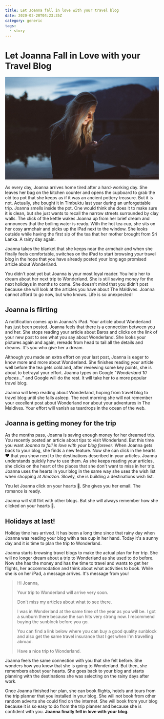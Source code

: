 ```yaml
---
title: Let Joanna fall in love with your travel blog
date: 2020-02-20T04:23:35Z
category: generic
tags:
  - story
---
```


# Let Joanna Fall in Love with your Travel Blog

![Wishlist](../../images/reading-mobile.jpg)

As every day, Joanna arrives home tired after a hard-working day. She leaves her bag on the kitchen counter and opens the cupboard to grab the old tea pot that she keeps as if it was an ancient pottery treasure. But it is not. Actually, she bought it in Timbuktu last year during an unforgettable trip. Joanna smells inside the pot. One would think she does it to make sure it is clean, but she just wants to recall the narrow streets surrounded by clay walls. The click of the kettle wakes Joanna up from her brief dream and announces that the boiling water is ready. With the hot tea cup, she sits on her cosy armchair and picks up the iPad next to the window. She looks outside while having the first sip of the tea that her mother brought from Sri Lanka. A rainy day again.

Joanna takes the blanket that she keeps near the armchair and when she finally feels comfortable, switches on the iPad to start browsing _your_ travel blog in the hope that you have already posted your long ago promised article about Wonderland.

You didn't post yet but Joanna is your most loyal reader. You help her to dream about her next trip to Wonderland. She is still saving money for the next holidays in months to come. She doesn't mind that you didn't post because she will look at the articles you have about The Maldives. Joanna cannot afford to go now, but who knows. Life is so unexpected!

## Joanna is flirting

A notification comes up in Joanna's iPad. Your article about Wonderland has just been posted. Joanna feels that there is a connection between you and her. She stops reading your article about Baros and clicks on the link of your new post to see what you say about Wonderland. She looks your pictures again and again, rereads from head to tail all the details and dreams. It's you who give her a dream.

Although you made an extra effort on your last post, Joanna is eager to know more and more about Wonderland. She finishes reading your article well before the tea gets cold and, after reviewing some key points, she is about to betrayal your effort. Joanna types on Google "_Wonderland 10 places..._" and Google will do the rest. It will take her to a more popular travel blog.

Joanna will keep reading about Wonderland, hoping from travel blog to travel blog until she falls asleep. The next morning she will not remember your excellent post about Wonderland nor about your adventures in The Maldives. Your effort will vanish as teardrops in the ocean of the web.

## Joanna is getting money for the trip

As the months pass, Joanna is saving enough money for her dreamed trip. You recently posted an article about tips to visit Wonderland. But this time you want _Joanna to fall in love with your blog forever_. When Joanna gets back to your blog, she finds a new feature. Now she can click in the hearts ❤️ that you show next to the destinations described in your articles. Joanna understands quickly how to use them. As she keeps reading your articles, she clicks on the heart of the places that she don't want to miss in her trip. Joanna uses the hearts in your blog in the same way she uses the wish list when shopping at _Amazon_. Slowly, she is building a destinations wish list. 

You let Joanna click on your hearts 💞. She gives you her email. The romance is ready.

Joanna will still flirt with other blogs. But she will always remember how she clicked on your hearts 💖.

## Holidays at last!

Holiday time has arrived. It has been a long time since that rainy day when Joanna was reading your blog with a tea cup in her hand. Today it's a sunny day and it is time to plan the trip to Wonderland.

Joanna starts browsing travel blogs to make the actual plan for her trip. She will no longer dream about a trip to Wonderland as she used to do before. Now she has the money and has the time to travel and wants to get her flights, her accommodation and think about what activities to book. While she is on her iPad, a message arrives. It's message from you!

> Hi Joanna,
>
> Your trip to Wonderland will arrive very soon.
>
> Don't miss my articles about what to see there.
>
> I was in Wonderland at the same time of the year as you will be. I got a sunburn there because the sun hits very strong now. I recommend buying the sunblock before you go.
>
> You can find a link below where you can buy a good quality sunblock and also get the same travel insurance that I get when I'm travelling abroad.
>
> Have a nice trip to Wonderland.

Joanna feels the same connection with you that she felt before. She wonders how you know that she is going to Wonderland. But then, she remembers about your hearts. She goes back to your blog and starts planning with the destinations she was selecting on the rainy days after work.

Once Joanna finished her plan, she can book flights, hotels and tours from the trip planner that you installed in your blog. She will not book from other random adverts she could find on the internet. She will book from your blog because it is so easy to do from the trip planner and because she is confident with you. **Joanna finally fell in love with your blog**.

